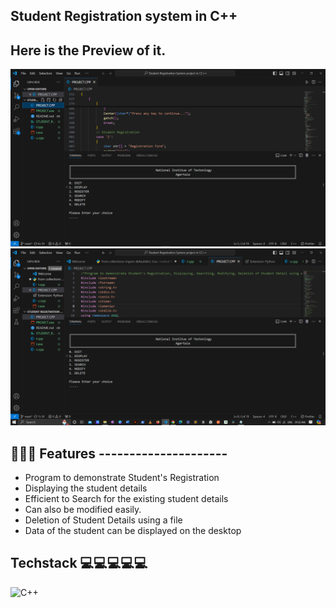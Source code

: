 ﻿## Student Registration system in C++
 ## Here is the Preview of it.
 ![logo](https://github.com/Manishchauhan7/sampleimg/blob/main/Screenshot%20(234).png)
 ![logo](https://github.com/Manishchauhan7/sampleimg/blob/main/c%2B%2B2.png)

 ## 🚀🚀🚀 Features ---------------------
 - Program to demonstrate Student's Registration
 - Displaying the student details
 - Efficient to Search for the existing student details
 - Can also be modified easily.
 - Deletion of Student Details using a file
 - Data of the student can be displayed on the desktop


 ## Techstack 💻💻💻💻💻

 ![C++](https://img.shields.io/badge/C++-20232A?style=for-the-badge&logo=c++&logoColor=61DAFB)
 
